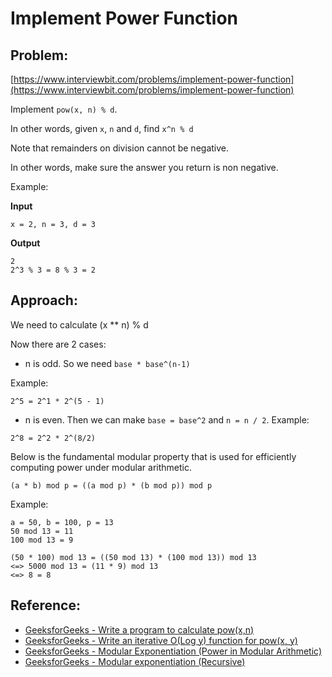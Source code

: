 # Implement Power Function

## Problem:
[https://www.interviewbit.com/problems/implement-power-function](https://www.interviewbit.com/problems/implement-power-function)

Implement `pow(x, n) % d`.

In other words, given `x`, `n` and `d`, find `x^n % d`

Note that remainders on division cannot be negative.

In other words, make sure the answer you return is non negative.

Example:

**Input**
```
x = 2, n = 3, d = 3
```

**Output**
```
2
2^3 % 3 = 8 % 3 = 2
```

## Approach:

We need to calculate (x ** n) % d

Now there are 2 cases:

- n is odd. So we need `base * base^(n-1)`

Example:
```
2^5 = 2^1 * 2^(5 - 1)
```

- n is even. Then we can make `base = base^2` and `n = n / 2`.
Example:
```
2^8 = 2^2 * 2^(8/2)
```

Below is the fundamental modular property that is used for efficiently computing power under modular arithmetic.

`(a * b) mod p = ((a mod p) * (b mod p)) mod p `

Example:
```
a = 50, b = 100, p = 13
50 mod 13 = 11
100 mod 13 = 9

(50 * 100) mod 13 = ((50 mod 13) * (100 mod 13)) mod 13 
<=> 5000 mod 13 = (11 * 9) mod 13
<=> 8 = 8
```


## Reference:
* [GeeksforGeeks - Write a program to calculate pow(x,n)](https://www.geeksforgeeks.org/write-a-c-program-to-calculate-powxn)
* [GeeksforGeeks - Write an iterative O(Log y) function for pow(x, y)](https://www.geeksforgeeks.org/write-an-iterative-olog-y-function-for-powx-y)
* [GeeksforGeeks - Modular Exponentiation (Power in Modular Arithmetic)](https://www.geeksforgeeks.org/modular-exponentiation-power-in-modular-arithmetic)
* [GeeksforGeeks - Modular exponentiation (Recursive)](https://www.geeksforgeeks.org/modular-exponentiation-recursive)
